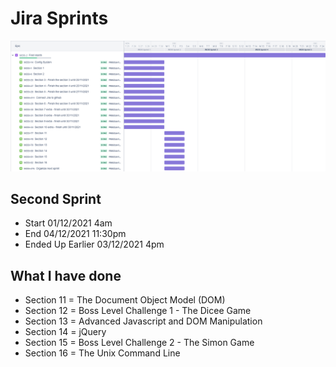 

# Jira Sprints
![Begin Banner](SecondSprint.png)

## Second Sprint
* Start 01/12/2021 4am
* End 04/12/2021 11:30pm
* Ended Up Earlier 03/12/2021 4pm

## What I have done
* Section 11 = The Document Object Model (DOM) 
* Section 12 = Boss Level Challenge 1 - The Dicee Game 
* Section 13 = Advanced Javascript and DOM Manipulation 
* Section 14 = jQuery 
* Section 15 = Boss Level Challenge 2 - The Simon Game 
* Section 16 = The Unix Command Line 